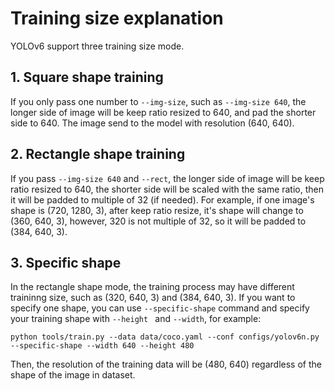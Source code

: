 # Training size explanation 

YOLOv6 support three training size mode.

## 1. Square shape training
If you only pass one number to  `--img-size`, such as `--img-size 640`, the longer side of image will be keep ratio resized to 640, and pad the shorter side to 640. The image send to the model with resolution (640, 640).

## 2. Rectangle shape training
If you pass `--img-size 640` and `--rect`, the longer side of image will be keep ratio resized to 640, the shorter side will be scaled with the same ratio, then it will be padded to multiple of 32 (if needed). 
For example, if one image's shape is (720, 1280, 3), after keep ratio resize, it's shape will change to (360, 640, 3), however, 320 is not multiple of 32, so it will be padded to (384, 640, 3).

## 3. Specific shape

In the rectangle shape mode, the training process may have different traininng size, such as (320, 640, 3) and (384, 640, 3). If you want to specify one shape, you can use `--specific-shape` command and specify your training shape with `--height ` and `--width`, for example:
```
python tools/train.py --data data/coco.yaml --conf configs/yolov6n.py --specific-shape --width 640 --height 480
``` 
Then, the resolution of the training data will be (480, 640) regardless of the shape of the image in dataset.